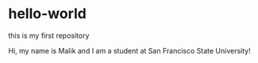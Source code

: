 # hello-world
this is my first repository

Hi, my name is Malik and I am a student at San Francisco State University!
